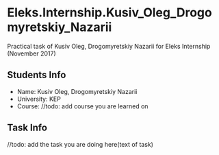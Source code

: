 # Eleks.Internship.Kusiv_Oleg_Drogomyretskiy_Nazarii
Practical task of Kusiv Oleg, Drogomyretskiy Nazarii for Eleks Internship (November 2017)
## Students Info
* Name: Kusiv Oleg, Drogomyretskiy Nazarii
* University: KEP
* Course: //todo: add course you are learned on
## Task Info
//todo: add the task you are doing here(text of task)
